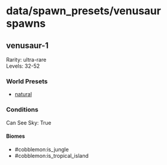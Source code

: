 # data/spawn_presets/venusaur spawns  
  
## venusaur-1  
Rarity: ultra-rare  
Levels: 32-52  
  
### World Presets  
* [natural](/data/spawn_data/natural.md)  
  
### Conditions  
Can See Sky: True  
  
#### Biomes  
  * #cobblemon:is_jungle
  * #cobblemon:is_tropical_island
  
